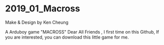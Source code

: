 # 2019_01_Macross
Make & Design by Ken Cheung

A Arduboy game "MACROSS"
Dear All Friends , I first time on this Github, 
If you are interested, you can download this little game for me.
